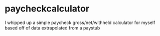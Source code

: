 # paycheckcalculator
I whipped up a simple paycheck gross/net/withheld calculator for myself based off of data extrapolated from a paystub
